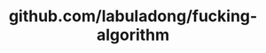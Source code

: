 ---
layout: post
title: github.com/labuladong/fucking-algorithm
categories: link
tags: [انگلیسی, گیت‌هاب, برنامه‌نویسی]
---